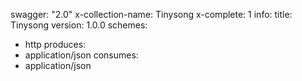 swagger: "2.0"
x-collection-name: Tinysong
x-complete: 1
info:
  title: Tinysong
  version: 1.0.0
schemes:
- http
produces:
- application/json
consumes:
- application/json